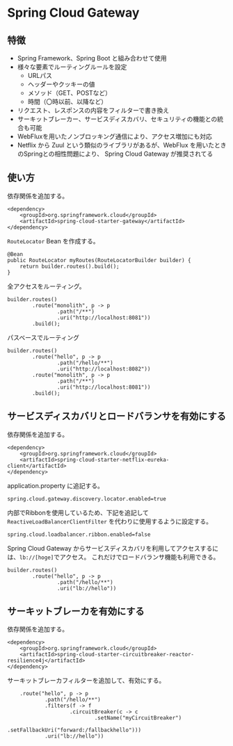 # Spring Cloud Gateway
## 特徴
- Spring Framework、Spring Boot と組み合わせて使用
- 様々な要素でルーティングルールを設定
    - URLパス
    - ヘッダーやクッキーの値
    - メソッド（GET、POSTなど）
    - 時間（〇時以前、以降など）
- リクエスト、レスポンスの内容をフィルターで書き換え
- サーキットブレーカー、サービスディスカバリ、セキュリティの機能との統合も可能
- WebFluxを用いたノンブロッキング通信により、アクセス増加にも対応
- Netflix から Zuul という類似のライブラリがあるが、WebFlux を用いたときのSpringとの相性問題により、 Spring Cloud Gateway が推奨されてる

## 使い方
依存関係を追加する。
```
<dependency>
    <groupId>org.springframework.cloud</groupId>
    <artifactId>spring-cloud-starter-gateway</artifactId>
</dependency>
```

`RouteLocator` Bean を作成する。
```
@Bean
public RouteLocator myRoutes(RouteLocatorBuilder builder) {
    return builder.routes().build();
}
```
全アクセスをルーティング。
```
builder.routes()
        .route("monolith", p -> p
                .path("/**")
                .uri("http://localhost:8081"))
        .build();
```
パスベースでルーティング
```
builder.routes()
        .route("hello", p -> p
                .path("/hello/**")
                .uri("http://localhost:8082"))
        .route("monolith", p -> p
                .path("/**")
                .uri("http://localhost:8081"))
        .build();
```
## サービスディスカバリとロードバランサを有効にする
依存関係を追加する。
```
<dependency>
    <groupId>org.springframework.cloud</groupId>
    <artifactId>spring-cloud-starter-netflix-eureka-client</artifactId>
</dependency>
```
application.property に追記する。
```
spring.cloud.gateway.discovery.locator.enabled=true
```
内部でRibbonを使用しているため、下記を追記して `ReactiveLoadBalancerClientFilter` を代わりに使用するように設定する。
```
spring.cloud.loadbalancer.ribbon.enabled=false
```

Spring Cloud Gateway からサービスディスカバリを利用してアクセスするには、`lb://[hoge]`でアクセス。
これだけでロードバランサ機能も利用できる。
```
builder.routes()
        .route("hello", p -> p
                .path("/hello/**")
                .uri("lb://hello"))
```

## サーキットブレーカを有効にする
依存関係を追加する。
```
<dependency>
    <groupId>org.springframework.cloud</groupId>
    <artifactId>spring-cloud-starter-circuitbreaker-reactor-resilience4j</artifactId>
</dependency>
```
サーキットブレーカフィルターを追加して、有効にする。
```
    .route("hello", p -> p
            .path("/hello/**")
            .filters(f -> f
                    .circuitBreaker(c -> c
                            .setName("myCircuitBreaker")
                            .setFallbackUri("forward:/fallbackhello")))
            .uri("lb://hello"))
```